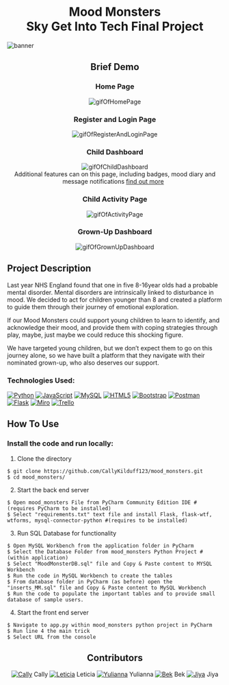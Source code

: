 <!-- TITLE -->
<div align=center>
<h1>Mood Monsters <br> Sky Get Into Tech Final Project</h1> 
</div>

<img src="https://github.com/CallyKilduff123/mood_monsters/blob/main/MMBanner.png"  alt="banner">

<div align=center>

  ## Brief Demo
  ### Home Page 
  ![gifOfHomePage](https://media.giphy.com/media/v1.Y2lkPTc5MGI3NjExOWxlbHY1aXBkZ2Z6dHdqbGI1bDljYjFxZWkyMndpajFib25zaG13diZlcD12MV9pbnRlcm5hbF9naWZfYnlfaWQmY3Q9Zw/CuL7tnMQzy7hoDr3ZA/giphy.gif)
  ### Register and Login Page
  ![gifOfRegisterAndLoginPage](https://media.giphy.com/media/v1.Y2lkPTc5MGI3NjExZ2Q3aHMxcjk3aWJleWUydHgxc2VnbHA4ZmltMzFoaWJoZjJhMjE4OSZlcD12MV9pbnRlcm5hbF9naWZfYnlfaWQmY3Q9Zw/Gjn5UWWWLlE4oScuoe/giphy.gif)
  ### Child Dashboard
  ![gifOfChildDashboard](https://media.giphy.com/media/v1.Y2lkPTc5MGI3NjExOWxlbHY1aXBkZ2Z6dHdqbGI1bDljYjFxZWkyMndpajFib25zaG13diZlcD12MV9pbnRlcm5hbF9naWZfYnlfaWQmY3Q9Zw/CuL7tnMQzy7hoDr3ZA/giphy.gif)
  <br> Additional features can on this page, including badges, mood diary and message notifications [find out more](#How-To-Use) &nbsp; 
  ### Child Activity Page 
   ![gifOfActivityPage](https://media.giphy.com/media/v1.Y2lkPTc5MGI3NjExYno0c2RvcHAyZGJtN2lpdG9icXZxb21qaW90NmhmanE0ODBlN2hnaiZlcD12MV9pbnRlcm5hbF9naWZfYnlfaWQmY3Q9Zw/xjmK4FIGgVZiT6Tm9U/giphy.gif)
  ### Grown-Up Dashboard
  ![gifOfGrownUpDashboard](https://media.giphy.com/media/v1.Y2lkPTc5MGI3NjExMHpub2xhdnVtaWUzNHNiMXk0eTZvczA5MzN0cGtudXRrZzMxN2MyayZlcD12MV9pbnRlcm5hbF9naWZfYnlfaWQmY3Q9Zw/AGzDhjs4dTR215aMoP/giphy.gif)
</div>


<!-- PROJECT DESCRIPTION -->
## Project Description 
Last year NHS England found that one in five 8-16year olds had a probable mental disorder. Mental disorders are intrinsically linked to disturbance in mood. We decided to act for children younger than 8 and created a platform to guide them through their journey of emotional exploration. 

If our Mood Monsters could support young children to learn to identify, and acknowledge their mood, and provide them with coping strategies through play, maybe, just maybe we could reduce this shocking figure. 

We have targeted young children, but we don’t expect them to go on this journey alone, so we have built a platform that they navigate with their nominated grown-up, who also deserves our support.

### Technologies Used:  
[![Python](https://img.shields.io/badge/Python-FFD43B?style=for-the-badge&logo=python&logoColor=blue)](https://docs.python.org/3.13/)
[![JavaScript](https://img.shields.io/badge/JavaScript-323330?style=for-the-badge&logo=javascript&logoColor=F7DF1E)](https://www.w3schools.com/js/)
[![MySQL](https://img.shields.io/badge/MySQL-005C84?style=for-the-badge&logo=mysql&logoColor=white)](href="https://www.mysql.com/)
[![HTML5](https://img.shields.io/badge/HTML5-E34F26?style=for-the-badge&logo=html5&logoColor=white)](https://html.com/html5/)
[![Bootstrap](https://img.shields.io/badge/Bootstrap-563D7C?style=for-the-badge&logo=bootstrap&logoColor=white)](https://getbootstrap.com/)
[![Postman](https://img.shields.io/badge/Postman-FF6C37?style=for-the-badge&logo=Postman&logoColor=white)](https://www.postman.com/)
[![Flask](https://img.shields.io/badge/Flask-000000?style=for-the-badge&logo=flask&logoColor=white)](https://flask.palletsprojects.com/en/3.0.x/)
[![Miro](https://img.shields.io/badge/Miro-F7C922?style=for-the-badge&logo=Miro&logoColor=050036)](https://miro.com/)
[![Trello](https://img.shields.io/badge/Trello-0052CC?style=for-the-badge&logo=trello&logoColor=white)](https://trello.com/)


<!-- HOW TO USE THE APP --> 
## How To Use 
### Install the code and run locally: 
1. Clone the directory

```
$ git clone https://github.com/CallyKilduff123/mood_monsters.git 
$ cd mood_monsters/
```
2. Start the back end server 
```
$ Open mood_monsters File from PyCharm Community Edition IDE #(requires PyCharm to be installed)
$ Select "requirements.txt" text file and install Flask, flask-wtf, wtforms, mysql-connector-python #(requires to be installed)
```
3. Run SQL Database for functionality  
```
$ Open MySQL Workbench from the application folder in PyCharm
$ Select the Database Folder from mood_monsters Python Project #(within application)
$ Select "MoodMonsterDB.sql" file and Copy & Paste content to MYSQL Workbench
$ Run the code in MySQL Workbench to create the tables 
$ From database folder in PyCharm (as before) open the "inserts_MM.sql" file and Copy & Paste content to MySQL Workbench
$ Run the code to populate the important tables and to provide small database of sample users. 
```
4. Start the front end server 
```
$ Navigate to app.py within mood_monsters python project in PyCharm
$ Run line 4 the main trick
$ Select URL from the console  
``` 
<div align="center">

  
## Contributors
[![Cally](https://img.icons8.com/nolan/25/github.png)](https://github.com/CallyKilduff123) Cally [![Leticia](https://img.icons8.com/nolan/25/github.png)](https://github.com/Leticia-Santos922) Leticia [![Yulianna](https://img.icons8.com/nolan/25/github.png)](https://github.com/yuliannagarcia) Yulianna [![Bek](https://img.icons8.com/nolan/25/github.png)](https://github.com/BekstersLab) Bek [![Jiya](https://img.icons8.com/nolan/25/github.png)](https://github.com/Jiyabharti) Jiya 
</div>
